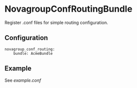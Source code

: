 
NovagroupConfRoutingBundle
==========================

Register .conf files for simple routing configuration.


Configuration
-------------

```
novagroup_conf_routing:
    bundle: AcmeBundle
```


Example
-------

See *example.conf*
